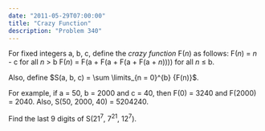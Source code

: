 ```yaml
---
date: "2011-05-29T07:00:00"
title: "Crazy Function"
description: "Problem 340"
---
```


<p>
For fixed integers a, b, c, define the <i>crazy function</i> F(<var>n</var>) as follows:
F(<var>n</var>) = <var>n</var> - c for all <var>n</var> &gt; b 
F(<var>n</var>) = F(a + F(a + F(a + F(a + <var>n</var>)))) for all <var>n</var> ≤ b.
</p>
<p>Also, define $S(a, b, c) = \sum \limits_{n = 0}^{b} {F(n)}$.</p>
<p>
For example, if a = 50, b = 2000 and c = 40, then F(0) = 3240 and F(2000) = 2040.
Also, S(50, 2000, 40) = 5204240.
</p>
<p>
Find the last 9 digits of S(21<sup>7</sup>, 7<sup>21</sup>, 12<sup>7</sup>).
</p>

